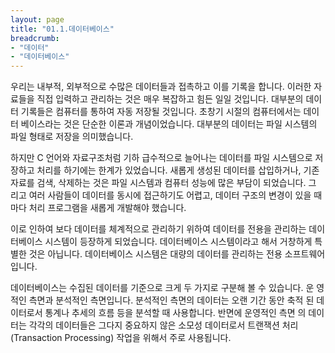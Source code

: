 ```yaml
---
layout: page
title: "01.1.데이터베이스"
breadcrumb:
- "데이터"
- "데이터베이스"
--- 
```

우리는 내부적, 외부적으로 수많은 데이터들과 접촉하고 이를 기록을 합니다. 이러한 자 료들을 직접 입력하고 관리하는 것은 매우 복잡하고 힘든 일일 것입니다. 대부분의 데이 터 기록들은 컴퓨터를 통하여 자동 저장될 것입니다. 초창기 시절의 컴퓨터에서는 데이터 베이스라는 것은 단순한 이론과 개념이었습니다. 대부분의 데이터는 파일 시스템의 파일 형태로 저장을 의미했습니다.  

하지만 C 언어와 자료구조처럼 기하 급수적으로 늘어나는 데이터를 파일 시스템으로 저 장하고 처리를 하기에는 한계가 있었습니다. 새롭게 생성된 데이터를 삽입하거나, 기존 자료를 검색, 삭제하는 것은 파일 시스템과 컴퓨터 성능에 많은 부담이 되었습니다. 그 리고 여러 사람들이 데이터를 동시에 접근하기도 어렵고, 데이터 구조의 변경이 있을 때 마다 처리 프로그램을 새롭게 개발해야 했습니다.  

이로 인하여 보다 데이터를 체계적으로 관리하기 위하여 데이터를 전용을 관리하는 데이 터베이스 시스템이 등장하게 되었습니다. 데이터베이스 시스템이라고 해서 거창하게 특 별한 것은 아닙니다. 데이터베이스 시스템은 대량의 데이터를 관리하는 전용 소프트웨어 입니다.  

데이터베이스는 수집된 데이터를 기준으로 크게 두 가지로 구분해 볼 수 있습니다. 운 영적인 측면과 분석적인 측면입니다. 분석적인 측면의 데이터는 오랜 기간 동안 축적 된 데이터로서 통계나 추세의 흐름 등을 분석할 때 사용합니다. 반면에 운영적인 측면 의 데이터는 각각의 데이터들은 그다지 중요하지 않은 소모성 데이터로서 트랜잭션 처리 (Transaction Processing) 작업을 위해서 주로 사용됩니다. 